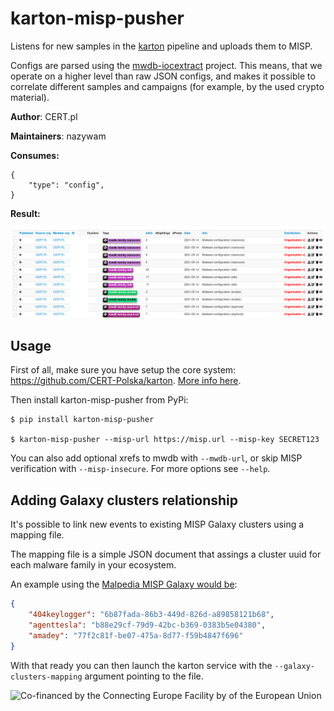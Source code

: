 # karton-misp-pusher

Listens for new samples in the [karton](https://karton-core.readthedocs.io/en/latest/)
pipeline and uploads them to MISP.

Configs are parsed using the [mwdb-iocextract](https://github.com/CERT-Polska/mwdb_iocextract)
project. This means, that we operate on a higher level than raw JSON configs, and makes
it possible to correlate different samples and campaigns (for example, by the used crypto
material).

**Author**: CERT.pl

**Maintainers**: nazywam

**Consumes:**
```
{
    "type": "config",
}
```

**Result:**

![config in misp](./docs/misp.png)

## Usage

First of all, make sure you have setup the core system: https://github.com/CERT-Polska/karton.
[More info here](https://github.com/CERT-Polska/karton/blob/master/docs/how-to-run.md).

Then install karton-misp-pusher from PyPi:

```shell
$ pip install karton-misp-pusher

$ karton-misp-pusher --misp-url https://misp.url --misp-key SECRET123
```

You can also add optional xrefs to mwdb with `--mwdb-url`, or skip MISP
verification with `--misp-insecure`. For more options see `--help`.

## Adding Galaxy clusters relationship

It's possible to link new events to existing MISP Galaxy clusters using a mapping file.

The mapping file is a simple JSON document that assings a cluster uuid for each malware family in your ecosystem.

An example using the [Malpedia MISP Galaxy would be](https://malpedia.caad.fkie.fraunhofer.de/usage/api#/api/get/misp):
```json
{
    "404keylogger": "6b87fada-86b3-449d-826d-a89858121b68",
    "agenttesla": "b88e29cf-79d9-42bc-b369-0383b5e04380",
    "amadey": "77f2c81f-be07-475a-8d77-f59b4847f696"
}
```

With that ready you can then launch the karton service with the `--galaxy-clusters-mapping` argument pointing to the file.


![Co-financed by the Connecting Europe Facility by of the European Union](https://www.cert.pl/uploads/2019/02/en_horizontal_cef_logo-e1550495232540.png)

